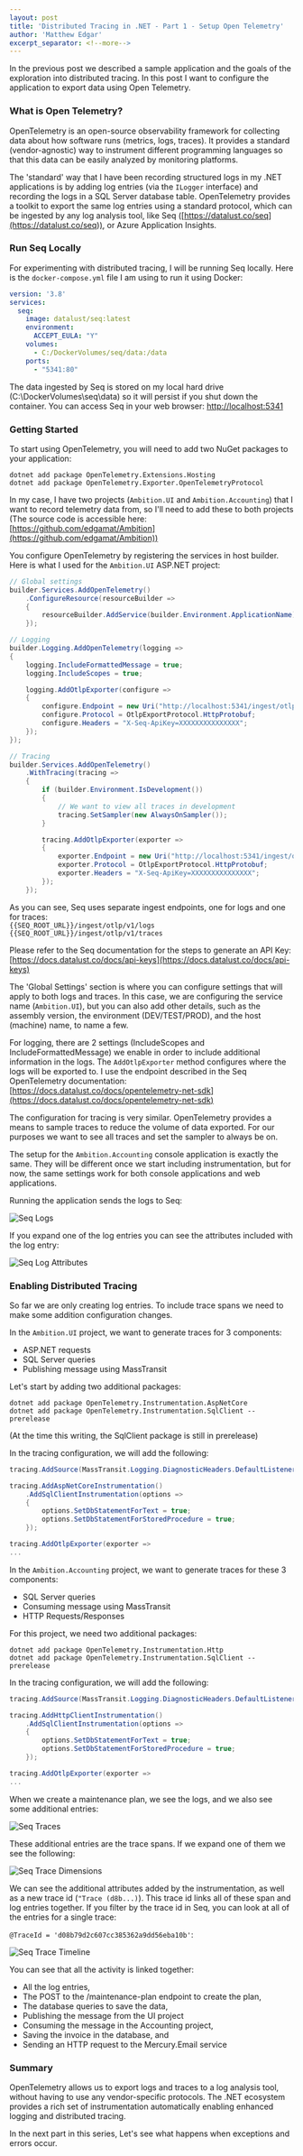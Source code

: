 ```yaml
---
layout: post
title: 'Distributed Tracing in .NET - Part 1 - Setup Open Telemetry'
author: 'Matthew Edgar'
excerpt_separator: <!--more-->
---
```


In the previous post we described a sample application and the goals of the exploration into distributed tracing. In this post I want to configure the application to export data using Open Telemetry.

<!--more-->

### What is Open Telemetry?

OpenTelemetry is an open-source observability framework for collecting data about how software runs (metrics, logs, traces). It provides a standard (vendor-agnostic) way to instrument different programming languages so that this data can be easily analyzed by monitoring platforms. 

The 'standard' way that I have been recording structured logs in my .NET applications is by adding log entries (via the `ILogger` interface) and recording the logs in a SQL Server database table. OpenTelemetry provides a toolkit to export the same log entries using a standard protocol, which can be ingested by any log analysis tool, like Seq ([https://datalust.co/seq](https://datalust.co/seq)), or Azure Application Insights.

### Run Seq Locally

For experimenting with distributed tracing, I will be running Seq locally. Here is the `docker-compose.yml`  file I am using to run it using Docker:

```yml
version: '3.8'
services:
  seq:
    image: datalust/seq:latest
    environment:
      ACCEPT_EULA: "Y"
    volumes:
      - C:/DockerVolumes/seq/data:/data
    ports:
      - "5341:80"
```

The data ingested by Seq is stored on my local hard drive (C:\DockerVolumes\seq\data) so it will persist if you shut down the container. You can access Seq in your web browser: [http://localhost:5341](http://localhost:5341)

### Getting Started

To start using OpenTelemetry, you will need to add two NuGet packages to your application:

```
dotnet add package OpenTelemetry.Extensions.Hosting
dotnet add package OpenTelemetry.Exporter.OpenTelemetryProtocol
```

In my case, I have two projects (`Ambition.UI` and `Ambition.Accounting`) that I want to record telemetry data from, so I'll need to add these to both projects (The source code is accessible here: [https://github.com/edgamat/Ambition](https://github.com/edgamat/Ambition))

You configure OpenTelemetry by registering the services in host builder. Here is what I used for the `Ambition.UI` ASP.NET project:

```csharp
// Global settings
builder.Services.AddOpenTelemetry()
    .ConfigureResource(resourceBuilder =>
    {
        resourceBuilder.AddService(builder.Environment.ApplicationName);
    });

// Logging
builder.Logging.AddOpenTelemetry(logging =>
{
    logging.IncludeFormattedMessage = true;
    logging.IncludeScopes = true;

    logging.AddOtlpExporter(configure =>
    {
        configure.Endpoint = new Uri("http://localhost:5341/ingest/otlp/v1/logs");
        configure.Protocol = OtlpExportProtocol.HttpProtobuf;
        configure.Headers = "X-Seq-ApiKey=XXXXXXXXXXXXXXX";
    });
});

// Tracing
builder.Services.AddOpenTelemetry()
    .WithTracing(tracing =>
    {
        if (builder.Environment.IsDevelopment())
        {
            // We want to view all traces in development
            tracing.SetSampler(new AlwaysOnSampler());
        }

        tracing.AddOtlpExporter(exporter =>
        {
            exporter.Endpoint = new Uri("http://localhost:5341/ingest/otlp/v1/traces");
            exporter.Protocol = OtlpExportProtocol.HttpProtobuf;
            exporter.Headers = "X-Seq-ApiKey=XXXXXXXXXXXXXXX";
        });
    });
```

As you can see, Seq uses separate ingest endpoints, one for logs and one for traces:  
`{{SEQ_ROOT_URL}}/ingest/otlp/v1/logs`
`{{SEQ_ROOT_URL}}/ingest/otlp/v1/traces`

Please refer to the Seq documentation for the steps to generate an API Key: [https://docs.datalust.co/docs/api-keys](https://docs.datalust.co/docs/api-keys)

The 'Global Settings' section is where you can configure settings that will apply to both logs and traces. In this case, we are configuring the service name (`Ambition.UI`), but you can also add other details, such as the assembly version, the environment (DEV/TEST/PROD), and the host (machine) name, to name a few.

For logging, there are 2 settings (IncludeScopes and IncludeFormattedMessage) we enable in order to include additional information in the logs. The `AddOtlpExporter` method configures where the logs will be exported to. I use the endpoint described in the Seq OpenTelemetry documentation: [https://docs.datalust.co/docs/opentelemetry-net-sdk](https://docs.datalust.co/docs/opentelemetry-net-sdk)

The configuration for tracing is very similar. OpenTelemetry provides a means to sample traces to reduce the volume of data exported. For our purposes we want to see all traces and set the sampler to always be on.

The setup for the `Ambition.Accounting` console application is exactly the same. They will be different once we start including instrumentation, but for now, the same settings work for both console applications and web applications.

Running the application sends the logs to Seq:

![Seq Logs](/assets/img/otel-01.png)

If you expand one of the log entries you can see the attributes included with the log entry:

![Seq Log Attributes](/assets/img/otel-02.png)

### Enabling Distributed Tracing

So far we are only creating log entries. To include trace spans we need to make some addition configuration changes.

In the `Ambition.UI` project, we want to generate traces for 3 components:
- ASP.NET requests
- SQL Server queries
- Publishing message using MassTransit

Let's start by adding two additional packages:

```
dotnet add package OpenTelemetry.Instrumentation.AspNetCore
dotnet add package OpenTelemetry.Instrumentation.SqlClient --prerelease
```

(At the time this writing, the SqlClient package is still in prerelease)

In the tracing configuration, we will add the following:

```csharp
tracing.AddSource(MassTransit.Logging.DiagnosticHeaders.DefaultListenerName);

tracing.AddAspNetCoreInstrumentation()
    .AddSqlClientInstrumentation(options =>
    {
        options.SetDbStatementForText = true;
        options.SetDbStatementForStoredProcedure = true;
    });

tracing.AddOtlpExporter(exporter =>
...
```

In the `Ambition.Accounting` project, we want to generate traces for these 3 components:
- SQL Server queries
- Consuming message using MassTransit
- HTTP Requests/Responses

For this project, we need two additional packages:

```
dotnet add package OpenTelemetry.Instrumentation.Http
dotnet add package OpenTelemetry.Instrumentation.SqlClient --prerelease
```

In the tracing configuration, we will add the following:

```csharp
tracing.AddSource(MassTransit.Logging.DiagnosticHeaders.DefaultListenerName);

tracing.AddHttpClientInstrumentation()
    .AddSqlClientInstrumentation(options =>
    {
        options.SetDbStatementForText = true;
        options.SetDbStatementForStoredProcedure = true;
    });

tracing.AddOtlpExporter(exporter =>
...
```

When we create a maintenance plan, we see the logs, and we also see some additional entries:

![Seq Traces](/assets/img/otel-03.png)

These additional entries are the trace spans. If we expand one of them we see the following:

![Seq Trace Dimensions](/assets/img/otel-04.png)

We can see the additional attributes added by the instrumentation, as well as a new trace id (`"Trace (d8b...)`). This trace id links all of these span and log entries together. If you filter by the trace id in Seq, you can look at all of the entries for a single trace:

`@TraceId = 'd08b79d2c607cc385362a9dd56eba10b'`:

![Seq Trace Timeline](/assets/img/otel-05.png)

You can see that all the activity is linked together:
- All the log entries,
- The POST to the /maintenance-plan endpoint to create the plan,
- The database queries to save the data,
- Publishing the message from the UI project
- Consuming the message in the Accounting project,
- Saving the invoice in the database, and
- Sending an HTTP request to the Mercury.Email service

### Summary

OpenTelemetry allows us to export logs and traces to a log analysis tool, without having to use any vendor-specific protocols. The .NET ecosystem provides a rich set of instrumentation automatically enabling enhanced logging and distributed tracing.

In the next part in this series, Let's see what happens when exceptions and errors occur.
